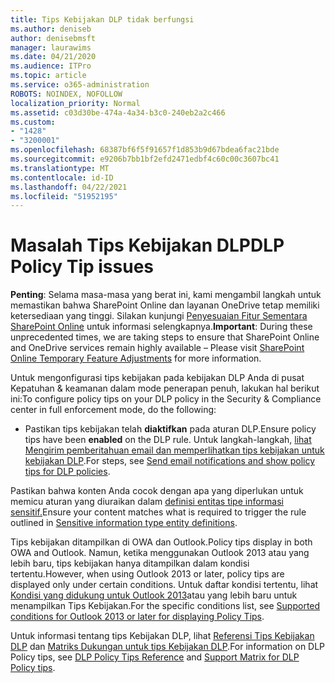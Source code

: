 ```yaml
---
title: Tips Kebijakan DLP tidak berfungsi
ms.author: deniseb
author: denisebmsft
manager: laurawims
ms.date: 04/21/2020
ms.audience: ITPro
ms.topic: article
ms.service: o365-administration
ROBOTS: NOINDEX, NOFOLLOW
localization_priority: Normal
ms.assetid: c03d30be-474a-4a34-b3c0-240eb2a2c466
ms.custom:
- "1428"
- "3200001"
ms.openlocfilehash: 68387bf6f5f91657f1d853b9d67bdea6fac21bde
ms.sourcegitcommit: e9206b7bb1bf2efd2471edbf4c60c00c3607bc41
ms.translationtype: MT
ms.contentlocale: id-ID
ms.lasthandoff: 04/22/2021
ms.locfileid: "51952195"
---
```

# <a name="dlp-policy-tip-issues"></a><span data-ttu-id="b7c7e-102">Masalah Tips Kebijakan DLP</span><span class="sxs-lookup"><span data-stu-id="b7c7e-102">DLP Policy Tip issues</span></span>

<span data-ttu-id="b7c7e-103">**Penting**: Selama masa-masa yang berat ini, kami mengambil langkah untuk memastikan bahwa SharePoint Online dan layanan OneDrive tetap memiliki ketersediaan yang tinggi. Silakan kunjungi [Penyesuaian Fitur Sementara SharePoint Online](https://aka.ms/ODSPAdjustments) untuk informasi selengkapnya.</span><span class="sxs-lookup"><span data-stu-id="b7c7e-103">**Important**: During these unprecedented times, we are taking steps to ensure that SharePoint Online and OneDrive services remain highly available – Please visit [SharePoint Online Temporary Feature Adjustments](https://aka.ms/ODSPAdjustments) for more information.</span></span>

<span data-ttu-id="b7c7e-104">Untuk mengonfigurasi tips kebijakan pada kebijakan DLP Anda di pusat Kepatuhan & keamanan dalam mode penerapan penuh, lakukan hal berikut ini:</span><span class="sxs-lookup"><span data-stu-id="b7c7e-104">To configure policy tips on your DLP policy in the Security & Compliance center in full enforcement mode, do the following:</span></span>

- <span data-ttu-id="b7c7e-105">Pastikan tips kebijakan telah **diaktifkan** pada aturan DLP.</span><span class="sxs-lookup"><span data-stu-id="b7c7e-105">Ensure policy tips have been **enabled** on the DLP rule.</span></span> <span data-ttu-id="b7c7e-106">Untuk langkah-langkah, [lihat Mengirim pemberitahuan email dan memperlihatkan tips kebijakan untuk kebijakan DLP](https://docs.microsoft.com/microsoft-365/compliance/use-notifications-and-policy-tips).</span><span class="sxs-lookup"><span data-stu-id="b7c7e-106">For steps, see [Send email notifications and show policy tips for DLP policies](https://docs.microsoft.com/microsoft-365/compliance/use-notifications-and-policy-tips).</span></span>

<span data-ttu-id="b7c7e-107">Pastikan bahwa konten Anda cocok dengan apa yang diperlukan untuk memicu aturan yang diuraikan dalam [definisi entitas tipe informasi sensitif.](https://docs.microsoft.com/microsoft-365/compliance/sensitive-information-type-entity-definitions)</span><span class="sxs-lookup"><span data-stu-id="b7c7e-107">Ensure your content matches what is required to trigger the rule outlined in [Sensitive information type entity definitions](https://docs.microsoft.com/microsoft-365/compliance/sensitive-information-type-entity-definitions).</span></span>

<span data-ttu-id="b7c7e-108">Tips kebijakan ditampilkan di OWA dan Outlook.</span><span class="sxs-lookup"><span data-stu-id="b7c7e-108">Policy tips display in both OWA and Outlook.</span></span> <span data-ttu-id="b7c7e-109">Namun, ketika menggunakan Outlook 2013 atau yang lebih baru, tips kebijakan hanya ditampilkan dalam kondisi tertentu.</span><span class="sxs-lookup"><span data-stu-id="b7c7e-109">However, when using Outlook 2013 or later, policy tips are displayed only under certain conditions.</span></span> <span data-ttu-id="b7c7e-110">Untuk daftar kondisi tertentu, lihat [Kondisi yang didukung untuk Outlook 2013](https://docs.microsoft.com/microsoft-365/compliance/use-notifications-and-policy-tips)atau yang lebih baru untuk menampilkan Tips Kebijakan.</span><span class="sxs-lookup"><span data-stu-id="b7c7e-110">For the specific conditions list, see [Supported conditions for Outlook 2013 or later for displaying Policy Tips](https://docs.microsoft.com/microsoft-365/compliance/use-notifications-and-policy-tips).</span></span>

<span data-ttu-id="b7c7e-111">Untuk informasi tentang tips Kebijakan DLP, lihat [Referensi Tips Kebijakan DLP](https://docs.microsoft.com/microsoft-365/compliance/dlp-policy-tips-reference?view=o365-worldwide#support-matrix-for-dlp-policy-tips-across-microsoft-apps) dan [Matriks Dukungan untuk tips Kebijakan DLP](https://docs.microsoft.com/microsoft-365/compliance/dlp-policy-tips-reference?view=o365-worldwide#support-matrix-for-dlp-policy-tips-across-microsoft-apps).</span><span class="sxs-lookup"><span data-stu-id="b7c7e-111">For information on DLP Policy tips, see [DLP Policy Tips Reference](https://docs.microsoft.com/microsoft-365/compliance/dlp-policy-tips-reference?view=o365-worldwide#support-matrix-for-dlp-policy-tips-across-microsoft-apps) and [Support Matrix for DLP Policy tips](https://docs.microsoft.com/microsoft-365/compliance/dlp-policy-tips-reference?view=o365-worldwide#support-matrix-for-dlp-policy-tips-across-microsoft-apps).</span></span>